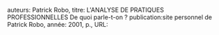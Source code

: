 auteurs: Patrick Robo, 
titre: L'ANALYSE DE PRATIQUES PROFESSIONNELLES De quoi parle-t-on ?
publication:site personnel de Patrick Robo, 
année: 2001, 
p.,
URL: 

